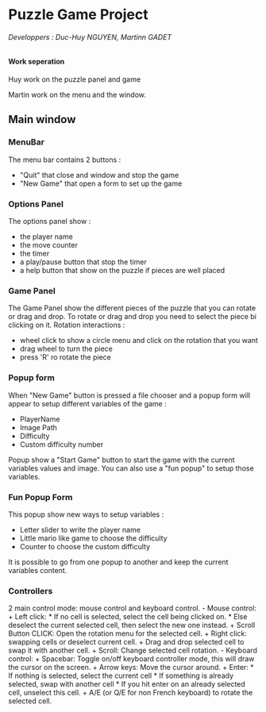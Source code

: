 # Puzzle Game Project
###### Developpers : Duc-Huy NGUYEN, Martinn GADET

#### Work seperation
Huy work on the puzzle panel and game

Martin work on the menu and the window.

## Main window
### MenuBar
The menu bar contains 2 buttons : 
- "Quit" that close and window and stop the game
- "New Game" that open a form to set up the game

### Options Panel
The options panel show :
- the player name
- the move counter
- the timer
- a play/pause button that stop the timer
- a help button that show on the puzzle if pieces are well placed

### Game Panel
The Game Panel show the different pieces of the puzzle that you can rotate or drag and drop.
To rotate or drag and drop you need to select the piece bi clicking on it.
Rotation interactions :
- wheel click to show a circle menu and click on the rotation that you want
- drag wheel to turn the piece
- press 'R' ro rotate the piece

### Popup form
When "New Game" button is pressed a file chooser and a popup form will appear to setup different variables of the game :
- PlayerName
- Image Path
- Difficulty
- Custom difficulty number

Popup show a "Start Game" button to start the game with the current variables values and image.
You can also use a "fun popup" to setup those variables.

### Fun Popup Form
This popup show new ways to setup variables :
- Letter slider to write the player name
- Little mario like game to choose the difficulty
- Counter to choose the custom difficulty

It is possible to go from one popup to another and keep the current variables content.

### Controllers
2 main control mode: mouse control and keyboard control.
    - Mouse control:
        + Left click:
            * If no cell is selected, select the cell being clicked on.
            * Else deselect the current selected cell, then select the new one instead.
        + Scroll Button CLICK: Open the rotation menu for the selected cell.
        + Right click: swapping cells or deselect current cell.
        + Drag and drop selected cell to swap it with another cell.
        + Scroll: Change selected cell rotation.
    - Keyboard control:
        + Spacebar: Toggle on/off keyboard controller mode, this will draw the cursor on the screen.
        + Arrow keys: Move the cursor around.
        + Enter:
            * If nothing is selected, select the current cell
            * If something is already selected, swap with another cell
            * If you hit enter on an already selected cell, unselect this cell.
        + A/E (or Q/E for non French keyboard) to rotate the selected cell.